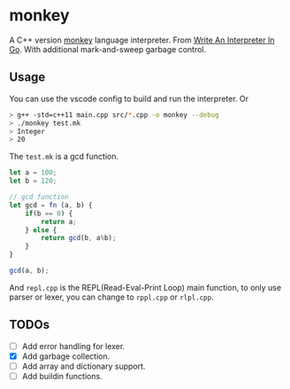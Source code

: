 # monkey
A C++ version [monkey](https://monkeylang.org/) language interpreter. From [Write An Interpreter In Go](https://interpreterbook.com/).
With additional mark-and-sweep garbage control.
## Usage
You can use the vscode config to build and run the interpreter. Or
```bash
> g++ -std=c++11 main.cpp src/*.cpp -o monkey --debug
> ./monkey test.mk
> Integer
> 20
```
The `test.mk` is a gcd function.
```js
let a = 100;
let b = 120;

// gcd function
let gcd = fn (a, b) {
	if(b == 0) {
		return a;
	} else {
		return gcd(b, a%b);
	}
}

gcd(a, b);
```
And `repl.cpp` is the REPL(Read-Eval-Print Loop) main function, to only use parser or lexer, you can change to `rppl.cpp` or `rlpl.cpp`.

## TODOs
* [ ] Add error handling for lexer.
* [x] Add garbage collection.
* [ ] Add array and dictionary support.
* [ ] Add buildin functions.
